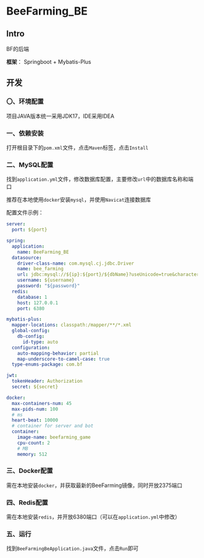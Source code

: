 # BeeFarming_BE

## Intro

BF的后端

**框架**： Springboot + Mybatis-Plus

## 开发

### 〇、环境配置

项目JAVA版本统一采用JDK17，IDE采用IDEA

### 一、依赖安装

打开根目录下的`pom.xml`文件，点击`Maven`标签，点击`Install`

### 二、MySQL配置

找到`application.yml`文件，修改数据库配置，主要修改`url`中的数据库名称和端口

推荐在本地使用`docker`安装`mysql`，并使用`Navicat`连接数据库

配置文件示例：

```yml
server:
  port: ${port}

spring:
  application:
    name: BeeFarming_BE
  datasource:
    driver-class-name: com.mysql.cj.jdbc.Driver
    name: bee_farming
    url: jdbc:mysql://${ip}:${port}/${dbName}?useUnicode=true&characterEncoding=UTF-8&zeroDateTimeBehavior=convertToNull&allowMultiQueries=true
    username: ${username}
    password: "${password}"
  redis:
    database: 1
    host: 127.0.0.1
    port: 6380

mybatis-plus:
  mapper-locations: classpath:/mapper/**/*.xml
  global-config:
    db-config:
      id-type: auto
  configuration:
    auto-mapping-behavior: partial
    map-underscore-to-camel-case: true
  type-enums-package: com.bf

jwt:
  tokenHeader: Authorization
  secret: ${secret}

docker:
  max-containers-num: 45
  max-pids-num: 100
  # ms
  heart-beat: 10000
  # container for server and bot
  container:
    image-name: beefarming_game
    cpu-count: 2
    # MB
    memory: 512
```

### 三、Docker配置

需在本地安装`docker`，并获取最新的BeeFarming镜像，同时开放2375端口

### 四、Redis配置

需在本地安装`redis`，并开放6380端口（可以在`application.yml`中修改）

### 五、运行

找到`BeeFarmingBeApplication.java`文件，点击`Run`即可
